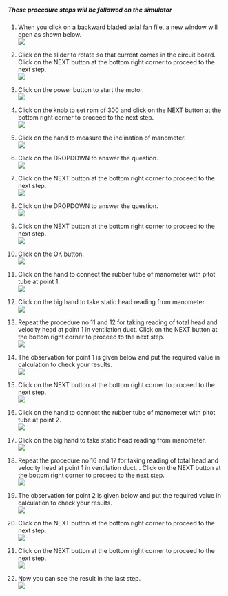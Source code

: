 ##### These procedure steps will be followed on the simulator

1. When you click on a backward bladed axial fan file, a new window will open as shown below. <br>
<img src="images/R1.jpg"><br>

2. Click on the slider to rotate so that current comes in the circuit board. Click on the NEXT button at the bottom right corner to proceed to the next step.<br>
<img src="images/R2.jpg"><br>

3. Click on the power button to start the motor. <br>
<img src="images/R3.jpg"><br>

4. Click on the knob to set rpm of 300 and click on the NEXT button at the bottom right corner to proceed to the next step.<br>
<img src="images/R4.jpg"><br>

5. Click on the hand to measure the inclination of manometer.<br>
<img src="images/R5.jpg"><br>

6. Click on the DROPDOWN to answer the question.<br>
<img src="images/R6.jpg"><br>

7. Click on the NEXT button at the bottom right corner to proceed to the next step.<br>
<img src="images/R7.jpg"><br>

8. Click on the DROPDOWN to answer the question.<br>
<img src="images/R8.jpg"><br>

9. Click on the NEXT button at the bottom right corner to proceed to the next step.<br>
<img src="images/R9.jpg"><br>

10. Click on the OK button.<br>
<img src="images/R10.jpg"><br>

11. Click on the hand to connect the rubber tube of manometer with pitot tube at point 1.<br>
<img src="images/R11.jpg"><br>

12. Click on the big hand to take static head reading from manometer.<br>
<img src="images/R12.jpg"><br>

13. Repeat the procedure no 11 and 12 for taking reading of total head and velocity head at point 1 in ventilation duct. Click on the NEXT button at the bottom right corner to proceed to the next step.<br>
<img src="images/R13.jpg"><br>

14. The observation for point 1 is given below and put the required value in calculation to check your results.<br>
<img src="images/R14.jpg"><br>

15. Click on the NEXT button at the bottom right corner to proceed to the next step.<br>
<img src="images/R15.png"><br>

16. Click on the hand to connect the rubber tube of manometer with pitot tube at point 2.<br>
<img src="images/R16.jpg"><br>

17. Click on the big hand to take static head reading from manometer.<br>
<img src="images/R17.jpg"><br>

18. Repeat the procedure no 16 and 17 for taking reading of total head and velocity head at point 1 in ventilation duct. . Click on the NEXT button at the bottom right corner to proceed to the next step.<br>
<img src="images/R18.jpg"><br>

19. The observation for point 2 is given below and put the required value in calculation to check your results.<br>
<img src="images/R19.jpg"><br>

20. Click on the NEXT button at the bottom right corner to proceed to the next step.<br>
<img src="images/R20.jpg"><br>

21. Click on the NEXT button at the bottom right corner to proceed to the next step.<br>
<img src="images/R21.jpg"><br>

22. Now you can see the result in the last step.<br>
<img src="images/R22.jpg"><br>

